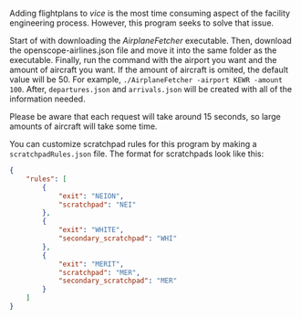 Adding flightplans to *vice* is the most time consuming aspect of the facility engineering process. However, this program seeks to solve that issue.


Start of with downloading the *AirplaneFetcher* executable. Then, download the openscope-airlines.json file and move it into the same folder as the executable. Finally, run the command with the airport you want and the amount of aircraft you want. If the amount of aircraft is omited, the default value will be 50. For example, `./AirplaneFetcher -airport KEWR -amount 100`. After, `departures.json` and `arrivals.json` will be created with all of the information needed.

Please be aware that each request will take around 15 seconds, so large amounts of aircraft will take some time.

You can customize scratchpad rules for this program by making a `scratchpadRules.json` file. The format for scratchpads look like this:

```json
{
    "rules": [
        {
            "exit": "NEION",
            "scratchpad": "NEI"
        },
        {
            "exit": "WHITE",
            "secondary_scratchpad": "WHI"
        },
        {
            "exit": "MERIT",
            "scratchpad": "MER",
            "secondary_scratchpad": "MER"
        }
    ]
}

```